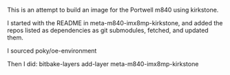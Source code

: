 
This is an attempt to build an image for the Portwell m840 using kirkstone.

I started with the README in meta-m840-imx8mp-kirkstone, and added the repos listed
as dependencies as git submodules, fetched, and updated them.

I sourced poky/oe-environment

Then I did:
bitbake-layers add-layer meta-m840-imx8mp-kirkstone
